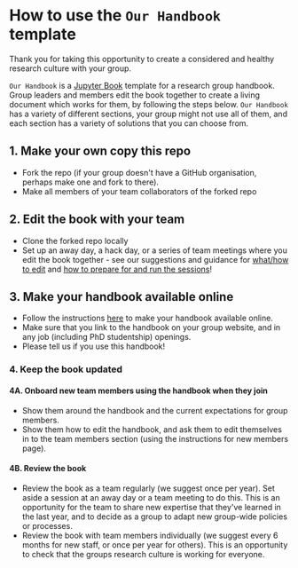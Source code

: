 # How to use the `Our Handbook` template

Thank you for taking this opportunity to create a considered and healthy research culture with your group.

`Our Handbook` is a [Jupyter Book](http://jupyterbook.org/) template for a research group handbook. 
Group leaders and members edit the book together to create a living document which works for them, by following the steps below. 
`Our Handbook` has a variety of different sections, your group might not use all of them, and each section has a variety of solutions that you can choose from.

## 1. Make your own copy this repo

* Fork the repo (if your group doesn't have a GitHub organisation, perhaps make one and fork to there).
* Make all members of your team collaborators of the forked repo

## 2. Edit the book with your team

* Clone the forked repo locally
* Set up an away day, a hack day, or a series of team meetings where you edit the book together - see our suggestions and guidance for [what/how to edit](../contributing) and [how to prepare for and run the sessions](editing-together)!
<!-- TODO: Make a guide to handbook hack days: preparations for organisers, instructions for members, etc, i.e. install VS code, add jupyterbook plugin, etc - and link here  see our [guide to handbook hack days](hack-day.md)-->

## 3. Make your handbook available online

<!-- TODO: add link below-->
* Follow the instructions [here](./put-online) to make your handbook available online.
* Make sure that you link to the handbook on your group website, and in any job (including PhD studentship) openings.
* Please tell us if you use this handbook! 

### 4. Keep the book updated

#### 4A. Onboard new team members using the handbook when they join

* Show them around the handbook and the current expectations for group members.
* Show them how to edit the handbook, and ask them to edit themselves in to the team members section (using the instructions for new members page).

#### 4B. Review the book

* Review the book as a team regularly (we suggest once per year). Set aside a session at an away day or a team meeting to do this. This is an opportunity for the team to share new expertise that they've learned in the last year, and to decide as a group to adapt new group-wide policies or processes.
* Review the book with team members individually (we suggest every 6 months for new staff, or once per year for others). This is an opportunity to check that the groups research culture is working for everyone.
